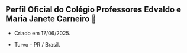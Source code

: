 ## Perfil Oficial do Colégio Professores Edvaldo e Maria Janete Carneiro 🏫

- Criado em 17/06/2025.

- Turvo - PR / Brasil.
